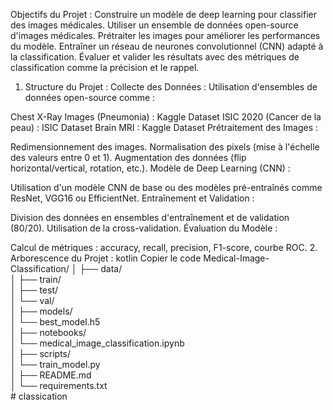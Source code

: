 Objectifs du Projet :
Construire un modèle de deep learning pour classifier des images médicales.
Utiliser un ensemble de données open-source d'images médicales.
Prétraiter les images pour améliorer les performances du modèle.
Entraîner un réseau de neurones convolutionnel (CNN) adapté à la classification.
Évaluer et valider les résultats avec des métriques de classification comme la précision et le rappel.
 
1. Structure du Projet :
Collecte des Données : Utilisation d'ensembles de données open-source comme :

Chest X-Ray Images (Pneumonia) : Kaggle Dataset
ISIC 2020 (Cancer de la peau) : ISIC Dataset
Brain MRI : Kaggle Dataset
Prétraitement des Images :

Redimensionnement des images.
Normalisation des pixels (mise à l'échelle des valeurs entre 0 et 1).
Augmentation des données (flip horizontal/vertical, rotation, etc.).
Modèle de Deep Learning (CNN) :

Utilisation d'un modèle CNN de base ou des modèles pré-entraînés comme ResNet, VGG16 ou EfficientNet.
Entraînement et Validation :

Division des données en ensembles d'entraînement et de validation (80/20).
Utilisation de la cross-validation.
Évaluation du Modèle :

Calcul de métriques : accuracy, recall, precision, F1-score, courbe ROC.
2. Arborescence du Projet :
kotlin
Copier le code
Medical-Image-Classification/
│
├── data/   
│   ├── train/   
│   ├── test/    
│   └── val/    
│
├── models/   
│   └── best_model.h5    
│
├── notebooks/   
│   └── medical_image_classification.ipynb   
│
├── scripts/    
│   └── train_model.py    
│
├── README.md    
│
└── requirements.txt    
#   c l a s s i c a t i o n 
 
 
